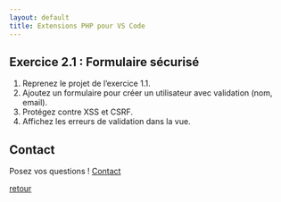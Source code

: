 ```yaml
---
layout: default
title: Extensions PHP pour VS Code
---
```

## Exercice 2.1 : Formulaire sécurisé

1. Reprenez le projet de l’exercice 1.1. 
2. Ajoutez un formulaire pour créer un utilisateur avec validation (nom, email). 
3. Protégez contre XSS et CSRF. 
4. Affichez les erreurs de validation dans la vue. 

## Contact

Posez vos questions ! [Contact](../../contact.md)


[retour](../../php-advanced.md)
